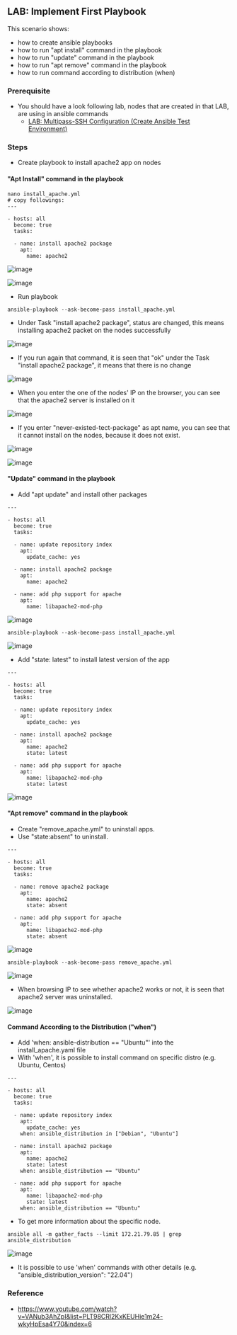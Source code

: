 ## LAB: Implement First Playbook

This scenario shows:
- how to create ansible playbooks
- how to run "apt install" command in the playbook
- how to run "update" command in the playbook
- how to run "apt remove" command in the playbook
- how to run command according to distribution (when)

### Prerequisite

- You should have a look following lab, nodes that are created in that LAB, are using in ansible commands
  - [LAB: Multipass-SSH Configuration (Create Ansible Test Environment)](https://github.com/omerbsezer/Fast-Ansible/blob/main/Multipass-SSH-Configuration.md)

### Steps

- Create playbook to install apache2 app on nodes

#### "Apt Install" command in the playbook

``` 
nano install_apache.yml
# copy followings:
---

- hosts: all
  become: true
  tasks:

  - name: install apache2 package
    apt:
      name: apache2
``` 

![image](https://user-images.githubusercontent.com/10358317/201101204-780321bf-57b7-450b-89e9-1c5d6deb5e39.png)

![image](https://user-images.githubusercontent.com/10358317/201100926-480de972-078e-4541-9f06-30b625c71585.png)

- Run playbook

``` 
ansible-playbook --ask-become-pass install_apache.yml
``` 

- Under Task "install apache2 package", status are changed, this means installing apache2 packet on the nodes successfully

![image](https://user-images.githubusercontent.com/10358317/201101843-efc4262d-5506-404e-b505-0d91131154df.png)

- If you run again that command, it is seen that "ok" under the Task "install apache2 package", it means that there is no change

![image](https://user-images.githubusercontent.com/10358317/201102379-69fe5e2b-7793-421d-add0-25d88b19b969.png)

- When you enter the one of the nodes' IP on the browser, you can see that the apache2 server is installed on it

![image](https://user-images.githubusercontent.com/10358317/201103096-a62b7d08-1208-485f-8bd4-de5b5c7b1e06.png)

- If you enter "never-existed-tect-package" as apt name, you can see that it cannot install on the nodes, because it does not exist.

![image](https://user-images.githubusercontent.com/10358317/201104092-7a38235c-1a48-4f16-8c2e-9269be6d7faa.png)

![image](https://user-images.githubusercontent.com/10358317/201103961-7a10a711-d6e4-4aac-b05c-f5d5172f25ad.png)

#### "Update" command in the playbook

- Add "apt update" and install other packages

``` 
---

- hosts: all
  become: true
  tasks:

  - name: update repository index
    apt:
      update_cache: yes

  - name: install apache2 package
    apt:
      name: apache2

  - name: add php support for apache
    apt:
      name: libapache2-mod-php
``` 

![image](https://user-images.githubusercontent.com/10358317/201105158-4b3e598b-0726-444f-8844-ee99fc8f8d82.png)

``` 
ansible-playbook --ask-become-pass install_apache.yml
``` 

![image](https://user-images.githubusercontent.com/10358317/201105473-2697a57a-4334-484f-97d9-501452007259.png)

- Add "state: latest" to install latest version of the app

``` 
---

- hosts: all
  become: true
  tasks:

  - name: update repository index
    apt:
      update_cache: yes

  - name: install apache2 package
    apt:
      name: apache2
      state: latest

  - name: add php support for apache
    apt:
      name: libapache2-mod-php
      state: latest
```

![image](https://user-images.githubusercontent.com/10358317/201106278-537221bf-878a-4ee3-b211-83e9e52e252f.png)

#### "Apt remove" command in the playbook

- Create "remove_apache.yml" to uninstall apps.
- Use "state:absent" to uninstall.

``` 
---

- hosts: all
  become: true
  tasks:

  - name: remove apache2 package
    apt:
      name: apache2
      state: absent

  - name: add php support for apache
    apt:
      name: libapache2-mod-php
      state: absent
```

![image](https://user-images.githubusercontent.com/10358317/201107052-4e2c2d50-d7e7-44dd-8352-bd91f7e7be6b.png)

``` 
ansible-playbook --ask-become-pass remove_apache.yml
``` 

![image](https://user-images.githubusercontent.com/10358317/201107516-ff2b2337-a01c-401d-af0a-177ac38c58c7.png)

- When browsing IP to see whether apache2 works or not, it is seen that apache2 server was uninstalled.

![image](https://user-images.githubusercontent.com/10358317/201107771-df10bf6e-367c-4235-a779-2703958b8774.png)

#### Command According to the Distribution ("when")

- Add 'when: ansible-distribution == "Ubuntu"' into the install_apache.yaml file
- With 'when', it is possible to install command on specific distro (e.g. Ubuntu, Centos)

``` 
---

- hosts: all
  become: true
  tasks:

  - name: update repository index
    apt:
      update_cache: yes
    when: ansible_distribution in ["Debian", "Ubuntu"]

  - name: install apache2 package
    apt:
      name: apache2
      state: latest
    when: ansible_distribution == "Ubuntu"

  - name: add php support for apache
    apt:
      name: libapache2-mod-php
      state: latest
    when: ansible_distribution == "Ubuntu"
```
- To get more information about the specific node. 

```
ansible all -m gather_facts --limit 172.21.79.85 | grep ansible_distribution
```

![image](https://user-images.githubusercontent.com/10358317/201655623-98733d68-3624-48a1-8589-d6ec62bbf7aa.png)

- It is possible to use 'when' commands with other details (e.g. "ansible_distribution_version": "22.04")

### Reference

- https://www.youtube.com/watch?v=VANub3AhZpI&list=PLT98CRl2KxKEUHie1m24-wkyHpEsa4Y70&index=6

